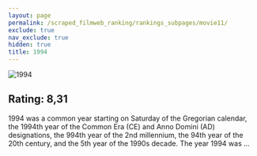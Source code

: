 ```yaml
---
layout: page
permalink: /scraped_filmweb_ranking/rankings_subpages/movie11/
exclude: true
nav_exclude: true
hidden: true
title: 1994
---
```


![1994](https://fwcdn.pl/fpo/10/39/1039/7517880_1.7.webp)
    
## Rating: 8,31


1994 was a common year starting on Saturday of the Gregorian calendar, the 1994th year of the Common Era (CE) and Anno Domini (AD) designations, the 994th year of the 2nd millennium, the 94th year of the 20th century, and the 5th year of the 1990s decade. The year 1994 was ...
